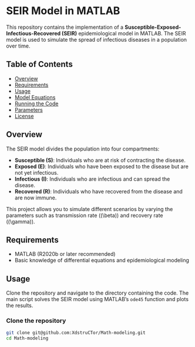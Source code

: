 # SEIR Model in MATLAB

This repository contains the implementation of a **Susceptible-Exposed-Infectious-Recovered (SEIR)** epidemiological model in MATLAB. The SEIR model is used to simulate the spread of infectious diseases in a population over time.

## Table of Contents

- [Overview](#overview)
- [Requirements](#requirements)
- [Usage](#usage)
- [Model Equations](#model-equations)
- [Running the Code](#running-the-code)
- [Parameters](#parameters)
- [License](#license)

## Overview

The SEIR model divides the population into four compartments:
- **Susceptible (S)**: Individuals who are at risk of contracting the disease.
- **Exposed (E)**: Individuals who have been exposed to the disease but are not yet infectious.
- **Infectious (I)**: Individuals who are infectious and can spread the disease.
- **Recovered (R)**: Individuals who have recovered from the disease and are now immune.

This project allows you to simulate different scenarios by varying the parameters such as transmission rate (\(\beta\)) and recovery rate (\(\gamma\)).

## Requirements

- MATLAB (R2020b or later recommended)
- Basic knowledge of differential equations and epidemiological modeling

## Usage

Clone the repository and navigate to the directory containing the code. The main script solves the SEIR model using MATLAB’s `ode45` function and plots the results.

### Clone the repository

```bash
git clone git@github.com:XdstruCTor/Math-modeling.git
cd Math-modeling

